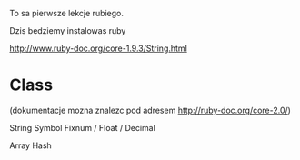 To sa pierwsze lekcje rubiego.

Dzis bedziemy instalowas ruby

http://www.ruby-doc.org/core-1.9.3/String.html


# Class
(dokumentacje mozna znalezc pod adresem http://ruby-doc.org/core-2.0/)

String
Symbol
Fixnum / Float / Decimal

Array
Hash
